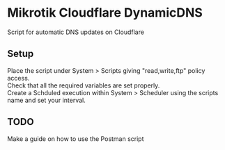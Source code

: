 # Mikrotik Cloudflare DynamicDNS
Script for automatic DNS updates on Cloudflare  

## Setup
Place the script under System > Scripts giving "read,write,ftp" policy access.  
Check that all the required variables are set properly.  
Create a Schduled execution within System > Scheduler using the scripts name and set your interval.  

## TODO
Make a guide on how to use the Postman script